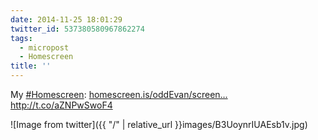 ```yaml
---
date: 2014-11-25 18:01:29
twitter_id: 537380580967862274
tags:
  - micropost
  - Homescreen
title: ''
---
```


My [#Homescreen](https://twitter.com/hashtag/Homescreen): [homescreen.is/oddEvan/screen…](https://homescreen.is/oddEvan/screenshot/7846) http://t.co/aZNPwSwoF4

![Image from twitter]({{ "/" | relative_url  }}images/B3UoynrIUAEsb1v.jpg)
